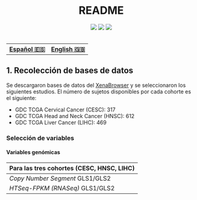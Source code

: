 <h1 align="center"> README</h1>


<div align="center">
<img src="https://img.shields.io/github/last-commit/livisupajares/undergrad-thesis?style=for-the-badge&logo=github&color=F5C2E7&logoColor=CDD6F4&labelColor=313244"/>
<img src="https://img.shields.io/github/repo-size/livisupajares/undergrad-thesis?style=for-the-badge&logo=github&color=CBA6F7&logoColor=CDD6F4&labelColor=313244"/>
<img src="https://img.shields.io/github/languages/top/livisupajares/undergrad-thesis?style=for-the-badge&logo=lua&color=94E2D5&logoColor=CDD6F4&labelColor=313244"/>
</div>
<br>
<div align="center">
<table>
    <tr>
        <th>
            <a href="https://github.com/livisupajares/undergrad-thesis/tree/master">Español 🇪🇸</a>
        <th>
        <!-- TODO: Change href url to .md after rendering in quarto -->
            <a href="https://github.com/livisupajares/undergrad-thesis/blob/master/docs/en/sample-size/calculation-sample-size_en.qmd">English 🇬🇧</a>
    </tr>
</table>
</div>

## 1. Recolección de bases de datos

Se descargaron bases de datos del [XenaBrowser](https://xenabrowser.net/) y se seleccionaron los siguientes estudios. El número de sujetos disponibles por cada cohorte es el siguiente:

- GDC TCGA Cervical Cancer (CESC): 317
- GDC TCGA Head and Neck Cancer (HNSC): 612
- GDC TCGA Liver Cancer (LIHC): 469
### Selección de variables

<!-- TODO: Make 3 simple markdown tables -->
#### Variables genómicas
|Para las tres cohortes (CESC, HNSC, LIHC)|
|-----------------------------------------|
|*Copy Number Segment* GLS1/GLS2|
|*HTSeq-FPKM (RNASeq)* GLS1/GLS2|

